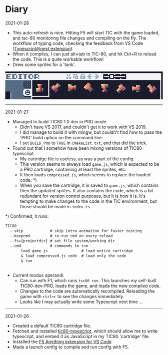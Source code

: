 # Diary

2021-01-28

- This auto-refresh is nice. Hitting F5 will start TIC with the game loaded, and tsc-80 monitoring file changes and compiling on the fly. The workflow of typing code, checking the feedback from VS Code ([Typescript@next extension](https://marketplace.visualstudio.com/items?itemName=ms-vscode.vscode-typescript-next)).
- When it compiles, I can just alt+tab to TIC-80, and hit Ctrl+R to reload the code. This is a quite workable workflow!
- Drew some sprites for a 'tank'.

![Tank sprites](2021-01-28-tank-001.png)

----

2021-01-27

- Managed to build TIC80 1.0 dev in PRO mode.
  - Didn't have VS 2017, and couldn't get it to work with VS 2019.
  - I did manage to build it with mingw, but couldn't find how to pass the 'PRO' build option on the command line.
  - I set `BUILD_PRO` to `TRUE` in `CMakeList.txt`, and that did the trick.
- Found out that I somehow have been mixing versions of TIC80-typescript.
  - My cartridge file is useless, as was a part of the config.
  - This version seems to always load `game.js`, which is expected to be a PRO cartridge, containing at least the sprites, etc.
  - It then loads `compressed.js`, which seems to replace the loaded code. *)
  - When you save the cartridge, it is saved to `game.js`, which contains then the updated sprites. It also contains the code, which is a bit redundant for version control purposes, but it is how it is. It's tempting to make changes to the code in the TIC environment, but those should be made in `index.ts`.

*) Confirmed, it runs:

```
TIC80 
  --skip            # skip intro animation for faster testing
  --keepcmd         # re-run cmd on every reload 
  --fs={projectdir} # set file system/working dir
  --cmd             # commands to run
       load game.js               # load entire cartridge
       & load compressed.js code  # load only the code
       & run                      
    
```

- Current modus operandi:
  - Can run with F1, which runs `tsc80 run`. This launches my self-built TIC80-dev-PRO, loads the game, and loads the new compiled code.
  - Changes to the code are automatically recompiled. Reloading the game with `ctrl+r` to see the changes immediately.
  - Looks like I may actually write some Typescript next time ...

----
2021-01-26

- Created a default TIC80 cartridge file.
- Fetched and installed [tic80-typescript](https://github.com/scambier/tic80-typescript), which should allow me to write typescript, and embed it as JavaScript in my TIC80 'cartridge' file.
- Installed the [F5 Anything extension for VS Code](https://marketplace.visualstudio.com/items?itemName=discretegames.f5anything)
- Made a launch config to compile and run config with F5.
